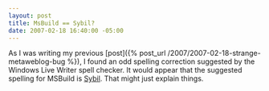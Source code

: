 ```yaml
---
layout: post
title: MsBuild == Sybil?
date: 2007-02-18 16:40:00 -05:00
---
```


As I was writing my previous [post]({% post_url /2007/2007-02-18-strange-metaweblog-bug %}), I found an odd spelling correction suggested by the Windows Live Writer spell checker. It would appear that the suggested spelling for MSBuild is [Sybil](http://en.wikipedia.org/wiki/Shirley_Ardell_Mason). That might just explain things.
